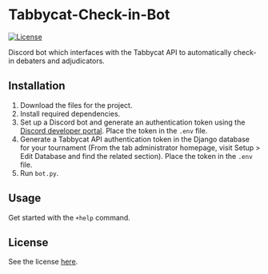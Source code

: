 # Tabbycat-Check-in-Bot
[![License](https://img.shields.io/badge/license-MIT-green)](LICENSE.md)

Discord bot which interfaces with the Tabbycat API to automatically check-in debaters and adjudicators.

## Installation
1. Download the files for the project.
2. Install required dependencies. 
3. Set up a Discord bot and generate an authentication token using the [Discord developer portal](https://discord.com/developers). Place the token in the ```.env``` file. 
4. Generate a Tabbycat API authentication token in the Django database for your tournament (From the tab administrator homepage, visit Setup > Edit Database and find the related section). Place the token in the ```.env``` file. 
5. Run  ```bot.py```.

## Usage
Get started with the ```+help``` command.

## License
See the license [here](LISENCE.md).
